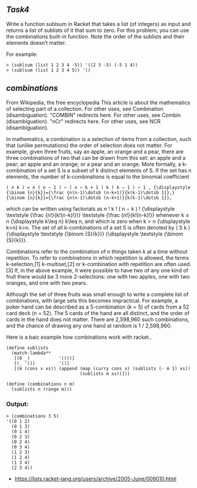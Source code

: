## **_Task4_**

 Write a function sublsum in Racket that takes a list (of integers) as input and returns a list of sublists of it that sum to zero. For this problem,
  you can use the combinations built-in function. Note the order of the sublists and their elements doesn’t matter. 
  
  For example: 
  ```Racket
  > (sublsum (list 1 2 3 4 -5)) '((2 3 -5) (-5 1 4)) 
  > (sublsum (list 1 2 3 4 5)) '()
  ```

## **_combinations_**
From Wikipedia, the free encyclopedia
This article is about the mathematics of selecting part of a collection. For other uses, see Combination (disambiguation).
"COMBIN" redirects here. For other uses, see Combin (disambiguation).
"nCr" redirects here. For other uses, see NCR (disambiguation).

In mathematics, a combination is a selection of items from a collection, such that (unlike permutations) the order of selection does not matter. For example, given three fruits, say an apple, an orange and a pear, there are three combinations of two that can be drawn from this set: an apple and a pear; an apple and an orange; or a pear and an orange. More formally, a k-combination of a set S is a subset of k distinct elements of S. If the set has n elements, the number of k-combinations is equal to the binomial coefficient

    ( n k ) = n ( n − 1 ) ⋯ ( n − k + 1 ) k ( k − 1 ) ⋯ 1 , {\displaystyle {\binom {n}{k}}={\frac {n(n-1)\dotsb (n-k+1)}{k(k-1)\dotsb 1}},} {\binom {n}{k}}={\frac {n(n-1)\dotsb (n-k+1)}{k(k-1)\dotsb 1}},

which can be written using factorials as n ! k ! ( n − k ) ! {\displaystyle \textstyle {\frac {n!}{k!(n-k)!}}} \textstyle {\frac {n!}{k!(n-k)!}} whenever k ≤ n {\displaystyle k\leq n} k\leq n, and which is zero when k > n {\displaystyle k>n} k>n. The set of all k-combinations of a set S is often denoted by ( S k ) {\displaystyle \textstyle {\binom {S}{k}}} {\displaystyle \textstyle {\binom {S}{k}}}.

Combinations refer to the combination of n things taken k at a time without repetition. To refer to combinations in which repetition is allowed, the terms k-selection,[1] k-multiset,[2] or k-combination with repetition are often used.[3] If, in the above example, it were possible to have two of any one kind of fruit there would be 3 more 2-selections: one with two apples, one with two oranges, and one with two pears.

Although the set of three fruits was small enough to write a complete list of combinations, with large sets this becomes impractical. For example, a poker hand can be described as a 5-combination (k = 5) of cards from a 52 card deck (n = 52). The 5 cards of the hand are all distinct, and the order of cards in the hand does not matter. There are 2,598,960 such combinations, and the chance of drawing any one hand at random is 1 / 2,598,960.


Here is a baic example how combinations work with racket..
```Racket
(define sublists
  (match-lambda**
   [(0 _)           '(())]
   [(_ '())         '()]
   [(m (cons x xs)) (append (map (curry cons x) (sublists (- m 1) xs)) 
                            (sublists m xs))]))
 
(define (combinations n m)
  (sublists n (range m)))
```
### Output:
```
> (combinations 3 5)
'((0 1 2)
  (0 1 3)
  (0 1 4)
  (0 2 3)
  (0 2 4)
  (0 3 4)
  (1 2 3)
  (1 2 4)
  (1 3 4)
  (2 3 4))
```


- https://lists.racket-lang.org/users/archive/2005-June/009010.html